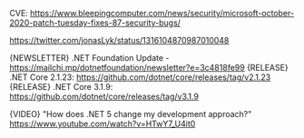 CVE: https://www.bleepingcomputer.com/news/security/microsoft-october-2020-patch-tuesday-fixes-87-security-bugs/

https://twitter.com/jonasLyk/status/1316104870987010048

{NEWSLETTER} .NET Foundation Update - https://mailchi.mp/dotnetfoundation/newsletter?e=3c4818fe99
{RELEASE} .NET Core 2.1.23: https://github.com/dotnet/core/releases/tag/v2.1.23
{RELEASE} .NET Core 3.1.9: https://github.com/dotnet/core/releases/tag/v3.1.9

{VIDEO} "How does .NET 5 change my development approach?" https://www.youtube.com/watch?v=HTwY7_U4it0
